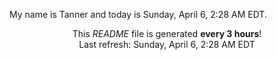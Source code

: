 My name is Tanner and today is Sunday, April 6, 2:28 AM EDT.

<p align="center">This <i>README</i> file is generated <b>every 3 hours</b>!</br>Last refresh: Sunday, April 6, 2:28 AM EDT<br /></p>
